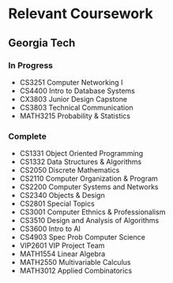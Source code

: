 # Relevant Coursework

## Georgia Tech
### In Progress
- CS3251 Computer Networking I
- CS4400 Intro to Database Systems
- CX3803 Junior Design Capstone
- CS3803 Technical Communication
- MATH3215 Probability & Statistics

### Complete
- CS1331 Object Oriented Programming
- CS1332 Data Structures & Algorithms
- CS2050 Discrete Mathematics
- CS2110 Computer Organization & Program
- CS2200 Computer Systems and Networks
- CS2340 Objects & Design
- CS2801 Special Topics
- CS3001 Computer Ethnics & Professionalism
- CS3510 Design and Analysis of Algorithms
- CS3600 Intro to AI
- CS4903 Spec Prob Computer Science
- VIP2601 VIP Project Team
- MATH1554 Linear Algebra
- MATH2550 Multivariable Calculus
- MATH3012 Applied Combinatorics
